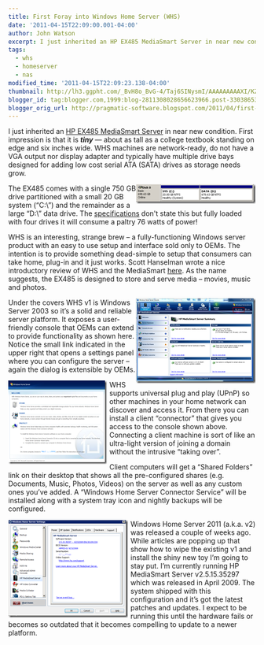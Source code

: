 ```yaml
---
title: First Foray into Windows Home Server (WHS)
date: '2011-04-15T22:09:00.001-04:00'
author: John Watson
excerpt: I just inherited an HP EX485 MediaSmart Server in near new condition. First impression is that it is *tiny* — about as tall as a college textbook standing on edge and six inches wide. WHS machines are network-ready, do not have a VGA output nor display adapter and typically have multiple drive bays designed for adding low cost serial ATA (SATA) drives as storage needs grow...
tags:
  - whs
  - homeserver
  - nas
modified_time: '2011-04-15T22:09:23.138-04:00'
thumbnail: http://lh3.ggpht.com/_BvH8o_BvG-4/Taj6SINysmI/AAAAAAAAAXI/KZr4TN7c08Y/s72-c/system_disk_thumb.png?imgmax=800
blogger_id: tag:blogger.com,1999:blog-2811308028656623966.post-3303865363597652386
blogger_orig_url: http://pragmatic-software.blogspot.com/2011/04/first-foray-into-windows-home-server.html
---
```


I just inherited an [HP EX485 MediaSmart Server](https://www.engadget.com/2008/12/29/hp-debuts-mac-compatible-mediasmart-ex485-ex487-home-servers/) in near new condition. First impression is that it is _***tiny***_ — about as tall as a college textbook standing on edge and six inches wide. WHS machines are network-ready, do not have a VGA output nor display adapter and typically have multiple drive bays designed for adding low cost serial ATA (SATA) drives as storage needs grow.<br />

<a href="/assets/images/posts/whs_system_disk.png"> <img style="background-image: none; border-right-width: 0px; padding-left: 0px; padding-right: 0px; display: inline; float: right; border-top-width: 0px; border-bottom-width: 0px; border-left-width: 0px; padding-top: 0px" title="system_disk" border="0" alt="system_disk" align="right" src="/assets/images/posts/whs_system_disk_thumb.png" /></a> The EX485 comes with a single 750 GB drive partitioned with a small 20 GB system (“C:\”) and the remainder as a large “D:\” data drive. The [specifications]("assets/images/posts/ex485ex4871.pdf") don't state this but fully loaded with four drives it will consume a paltry 76 watts of power!

WHS is an interesting, strange brew – a fully-functioning Windows server product with an easy to use setup and interface sold only to OEMs. The intention is to provide something dead-simple to setup that consumers can take home, plug-in and it just works. Scott Hanselman wrote a nice introductory review of WHS and the MediaSmart [here](http://www.hanselman.com/blog/ReviewHPMediaSmartWindowsHomeServer.aspx). As the name suggests, the EX485 is designed to store and serve media – movies, music and photos.

<a href="/assets/images/posts/whs_console.png"> <img style="background-image: none; border-right-width: 0px; padding-left: 0px; padding-right: 0px; display: inline; float: right; border-top-width: 0px; border-bottom-width: 0px; border-left-width: 0px; padding-top: 0px" title="whs_console" border="0" alt="whs_console" align="right" src="/assets/images/posts/whs_console_thumb.png" /></a> Under the covers WHS v1 is Windows Server 2003 so it’s a solid and reliable server platform. It exposes a user-friendly console that OEMs can extend to provide functionality as shown here. Notice the small link indicated in the upper right that opens a settings panel where you can configure the server – again the dialog is extensible by OEMs.

<a href="/assets/images/posts/whs_upnp.png"> <img style="background-image: none; border-bottom: 0px; border-left: 0px; padding-left: 0px; padding-right: 5px; display: inline; float: left; border-top: 0px; border-right: 0px; padding-top: 0px" title="whs_upnp" border="0" alt="whs_upnp" align="left" src="/assets/images/posts/whs_upnp_thumb.png" /></a> WHS supports universal plug and play (UPnP) so other machines in your home network can discover and access it. From there you can install a client “connector” that gives you access to the console shown above. Connecting a client machine is sort of like an ultra-light version of joining a domain without the intrusive “taking over”.<br />

Client computers will get a “Shared Folders” link on their desktop that shows all the pre-configured shares (e.g. Documents, Music, Photos, Videos) on the server as well as any custom ones you’ve added. A “Windows Home Server Connector Service” will be installed along with a system tray icon and nightly backups will be configured.<br />

<a href="/assets/images/posts/ex485_server.png"> <img style="background-image: none; border-bottom: 0px; border-left: 0px; padding-left: 0px; padding-right: 5px; display: inline; float: left; border-top: 0px; border-right: 0px; padding-top: 0px" title="ex485_server" border="0" alt="ex485_server" align="left" src="/assets/images/posts/ex485_server_thumb.png" /></a> Windows Home Server 2011 (a.k.a. v2) was released a couple of weeks ago. While articles are popping up that show how to wipe the existing v1 and install the shiny new toy I’m going to stay put. I’m currently running HP MediaSmart Server v2.5.15.35297 which was released in April 2009\. The system shipped with this configuration and it’s got the latest patches and updates. I expect to be running this until the hardware fails or becomes so outdated that it becomes compelling to update to a newer platform.  
